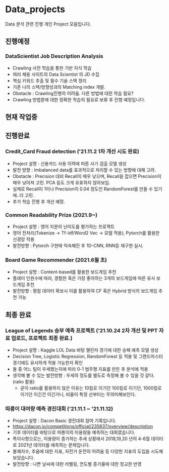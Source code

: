 # Data_projects

Data 분석 관련 진행 개인 Project 모음입니다.

## 진행예정

### DataScientist Job Description Analysis
- Crawling 사전 학습을 통한 기반 지식 학습
- 여러 채용 사이트의 Data Scientist 의 JD 수집
- 핵심 키워드 추출 및 필수 기술 스택 정리
- 기존 나의 스택/방향성과의 Matching index 개발.
- Obstacle : Crawling진행의 어려움. 다른 방법에 대한 학습 필요?
- Crawling 방법론에 대한 정확한 학습의 필요로 보류 후 진행 예정입니다.
 
## 현재 작업중


## 진행완료

### Credit_Card Fraud detection ('21.11.2 1차 개선 시도 완료)
- Project 설명 : 신용카드 사용 이력에 따른 사기 검출 모델 생성
- 발전 방향 : Imbalanced data를 효과적으로 처리할 수 있는 방향에 대해 고려.
- Obstacle : Precision 대비 Recall이 매우 낮으며, Recall을 잡으면 Precision이 매우 낮아져 고민. PCA 등도 크게 유효하지 않아보임.
- 실제로 Recall이 1이나 Precision이 0.04 정도인 RandomForest를 만들 수 있기에..더 고민.
- 추가 학습 진행 후 개선 예정.

### Common Readability Prize (2021.9~)
- Project 설명 : 영어 지문의 난이도를 평가하는 프로젝트
- 영어 전처리(Tokenize -> Tf-Idf/Word2 Vec -> 모델 적용), Pytorch를 활용한 신경망 적용
- 발전방향 : Pytorch 구현에 익숙해진 후 1D-CNN, RNN등 재구현 실시.

### Board Game Recommender (2021.6월 초)
- Project 설명 : Content-based를 활용한 보드게임 추천
- 플레이 인원수에 따라, 경험한 혹은 가장 좋아하는 3개의 보드게임에 따른 유사 보드게임 추천
- 발전방향 : 평점 데이터 확보시 이를 활용하여 CF 혹은 Hybrid 방식의 보드게임 추천 가능


## 최종 완료
### League of Legends 승부 예측 프로젝트 ('21.10.24 2차 개선 및 PPT 자료 업로드, 프로젝트 최종 완료.)
- Project 설명 : Kaggle LOL Data 바탕 챌린저 경기에 대한 승패 예측 모델 생성
- Decision Tree, Logistic Regression, RandomForest 등 적용 및 그랜드마스터 경기에도 유사하게 적용 가능한지 확인
- 둘 중 어느 팀이 우세했는지에 따라 0-1 범주형 지표를 만든 후 분석에 적용
- 생각해 볼 수 있는 발전방향 : 우세의 정도를 별도로 측정해 볼 수 있을 것 같다. (ratio 활용)
  - 굳이 ratio를 활용하지 않은 이유는 10킬로 이기던 100킬로 이기던, 1000킬로 이기던 이긴건 이긴거니, 비율이 특정 선부터는 무의미해보인다.

### 따릉이 대여량 예측 경진대회 ('21.11.1 ~ '21.11.12)
- Project 설명 : Dacon Basic 경진대회 참여 기록입니다.
- https://dacon.io/competitions/official/235837/overview/description
- 기후 데이터를 바탕으로 따릉이의 이용량을 예측하는 대회였습니다.
- 특이사항으로는, 이용량이 증가하는 추세 상황에서 2018,19,20 년의 4-6월 데이터로 2021년 데이터를 예측하는 문제입니다.
- 불쾌지수, 추움에 대한 지표, 자전거 운전의 어려움 등 다양한 지표의 도입을 시도해보았습니다.
- 발전방향 : 나쁜 날씨에 대한 라벨링, 연도별 증가율에 대한 정교한 반영
